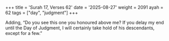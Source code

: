 +++
title = 'Surah 17, Verses 62'
date = '2025-08-27'
weight = 2091
ayah = 62
tags = ["day", "judgment"]
+++

Adding, “Do you see this one you honoured above me? If you delay my end until the Day of Judgment, I will certainly take hold of his descendants, except for a few.”